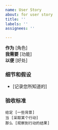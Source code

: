```yaml
---
name: User Story
about: for user story
title: ''
labels: ''
assignees: ''

---
```


**作为** [角色]  
 **我需要** [功能]  
 **以便** [好处]  
   
 ### 细节和假设
 * [记录您所知道的]
   
 ### 验收标准  
   
 ```gherkin
 给定 [一些背景]
 当 [采取某个行动]
 那么 [观察到行动的结果]
 ```
